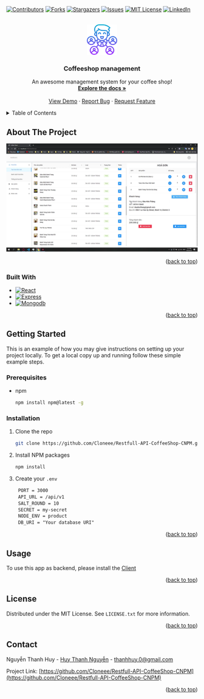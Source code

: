 <!-- Improved compatibility of back to top link: See: https://github.com/Cloneee/Restfull-API-CoffeeShop-CNPM/pull/73 -->
<a name="readme-top"></a>

[![Contributors][contributors-shield]][contributors-url]
[![Forks][forks-shield]][forks-url]
[![Stargazers][stars-shield]][stars-url]
[![Issues][issues-shield]][issues-url]
[![MIT License][license-shield]][license-url]
[![LinkedIn][linkedin-shield]][linkedin-url]

<!-- PROJECT LOGO -->
<br />
<div align="center">
  <a href="https://github.com/Cloneee/Restfull-API-CoffeeShop-CNPM">
    <img src="images/logo.png" alt="Logo" width="80" height="80">
  </a>

  <h3 align="center">Coffeeshop management</h3>

  <p align="center">
    An awesome management system for your coffee shop!
    <br />
    <a href="https://github.com/Cloneee/Restfull-API-CoffeeShop-CNPM"><strong>Explore the docs »</strong></a>
    <br />
    <br />
    <a href="https://youtu.be/rZ2pj6yyza0">View Demo</a>
    ·
    <a href="https://github.com/Cloneee/Restfull-API-CoffeeShop-CNPM">Report Bug</a>
    ·
    <a href="https://github.com/Cloneee/Restfull-API-CoffeeShop-CNPM">Request Feature</a>
  </p>
</div>

<!-- TABLE OF CONTENTS -->
<details>
  <summary>Table of Contents</summary>
  <ol>
    <li>
      <a href="#about-the-project">About The Project</a>
      <ul>
        <li><a href="#built-with">Built With</a></li>
      </ul>
    </li>
    <li>
      <a href="#getting-started">Getting Started</a>
      <ul>
        <li><a href="#prerequisites">Prerequisites</a></li>
        <li><a href="#installation">Installation</a></li>
      </ul>
    </li>
    <li><a href="#usage">Usage</a></li>
    <li><a href="#license">License</a></li>
    <li><a href="#contact">Contact</a></li>
  </ol>
</details>

<!-- ABOUT THE PROJECT -->
## About The Project

[![Product Name Screen Shot][product-screenshot]](https://youtu.be/rZ2pj6yyza0)

<p align="right">(<a href="#readme-top">back to top</a>)</p>

### Built With

* [![React][React.js]][React-url]
* [![Express][Express]][Express-url]
* [![Mongodb][Mongodb]][React-url]

<p align="right">(<a href="#readme-top">back to top</a>)</p>

<!-- GETTING STARTED -->
## Getting Started

This is an example of how you may give instructions on setting up your project locally.
To get a local copy up and running follow these simple example steps.

### Prerequisites

* npm

  ```sh
  npm install npm@latest -g
  ```

### Installation

1. Clone the repo

   ```sh
   git clone https://github.com/Cloneee/Restfull-API-CoffeeShop-CNPM.git
   ```

2. Install NPM packages

   ```sh
   npm install
   ```

3. Create your `.env`

   ```txt
    PORT = 3000
    API_URL = /api/v1
    SALT_ROUND = 10
    SECRET = my-secret
    NODE_ENV = product
    DB_URI = "Your database URI"
   ```

<p align="right">(<a href="#readme-top">back to top</a>)</p>

<!-- USAGE EXAMPLES -->
## Usage

To use this app as backend, please install the [Client](https://github.com/Cloneee/new-coffee-client)

<p align="right">(<a href="#readme-top">back to top</a>)</p>

<!-- LICENSE -->
## License

Distributed under the MIT License. See `LICENSE.txt` for more information.

<p align="right">(<a href="#readme-top">back to top</a>)</p>

<!-- CONTACT -->
## Contact

Nguyễn Thanh Huy - [Huy Thanh Nguyễn](https://fb.com/NTH.Clone) - thanhhuy.0@gmail.com

Project Link: [https://github.com/Cloneee/Restfull-API-CoffeeShop-CNPM](https://github.com/Cloneee/Restfull-API-CoffeeShop-CNPM)

<p align="right">(<a href="#readme-top">back to top</a>)</p>

<!-- MARKDOWN LINKS & IMAGES -->
<!-- https://www.markdownguide.org/basic-syntax/#reference-style-links -->
[contributors-shield]: https://img.shields.io/github/contributors/Cloneee/Restfull-API-CoffeeShop-CNPM.svg?style=for-the-badge
[contributors-url]: https://github.com/Cloneee/Restfull-API-CoffeeShop-CNPM/graphs/contributors
[forks-shield]: https://img.shields.io/github/forks/Cloneee/Restfull-API-CoffeeShop-CNPM.svg?style=for-the-badge
[forks-url]: https://github.com/Cloneee/Restfull-API-CoffeeShop-CNPM/network/members
[stars-shield]: https://img.shields.io/github/stars/Cloneee/Restfull-API-CoffeeShop-CNPM.svg?style=for-the-badge
[stars-url]: https://github.com/Cloneee/Restfull-API-CoffeeShop-CNPM/stargazers
[issues-shield]: https://img.shields.io/github/issues/Cloneee/Restfull-API-CoffeeShop-CNPM.svg?style=for-the-badge
[issues-url]: https://github.com/Cloneee/Restfull-API-CoffeeShop-CNPM/issues
[license-shield]: https://img.shields.io/github/license/Cloneee/Restfull-API-CoffeeShop-CNPM.svg?style=for-the-badge
[license-url]: https://github.com/Cloneee/Restfull-API-CoffeeShop-CNPM/blob/master/LICENSE.txt
[linkedin-shield]: https://img.shields.io/badge/-LinkedIn-black.svg?style=for-the-badge&logo=linkedin&colorB=555
[linkedin-url]: https://www.linkedin.com/in/thanh-huy-nguyễn-7a32b3212/
[product-screenshot]: images/screenshot.png
[React.js]: https://img.shields.io/badge/React-20232A?style=for-the-badge&logo=react
[React-url]: https://reactjs.org/
[Express]: https://img.shields.io/badge/Express-20232A?style=for-the-badge&logo=express
[Express-url]: https://expressjs.com/
[Mongodb]: https://img.shields.io/badge/MongoDB-20232A?style=for-the-badge&logo=mongodb
[Mongodb-url]: https://www.mongodb.com/